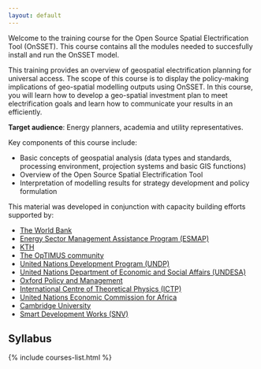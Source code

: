 ```yaml
---
layout: default
---
```

Welcome to the training course for the Open Source Spatial Electrification Tool (OnSSET). This course contains all the modules needed to succesfully install and run the OnSSET model.

This training provides an overview of geospatial electrification planning for universal access. The scope of this course is to display the policy-making implications of geo-spatial modelling outputs using OnSSET. In this course, you will learn how to develop a geo-spatial investment plan to meet electrification goals and learn how to communicate your results in an efficiently.

**Target audience**: Energy planners, academia and utility representatives.

Key components of this course include: 
* Basic concepts of geospatial analysis (data types and standards, processing environment, projection systems and basic GIS functions) 
* Overview of the Open Source Spatial Electrification Tool 
* Interpretation of modelling results for strategy development and policy formulation  

This material was developed in conjunction with capacity building efforts supported by:<br>
* [The World Bank](https://www.worldbank.org/) 
* [Energy Sector Management Assistance Program (ESMAP)](https://www.esmap.org/)
* [KTH](https://www.energy.kth.se/energy-systems/)
* [The OpTIMUS community](http://www.optimus.community/)
* [United Nations Development Program (UNDP)](https://www.undp.org/content/undp/en/home.html)
* [United Nations Department of Economic and Social Affairs (UNDESA)](https://www.un.org/development/desa/en/)
* [Oxford Policy and Management](https://www.opml.co.uk/)
* [International Centre of Theoretical Physics (ICTP)](https://www.ictp.it/)
* [United Nations Economic Commission for Africa](https://www.uneca.org/)
* [Cambridge University](https://www.cam.ac.uk/)
* [Smart Development Works (SNV)](https://snv.org/)



## Syllabus


{% include courses-list.html %}









